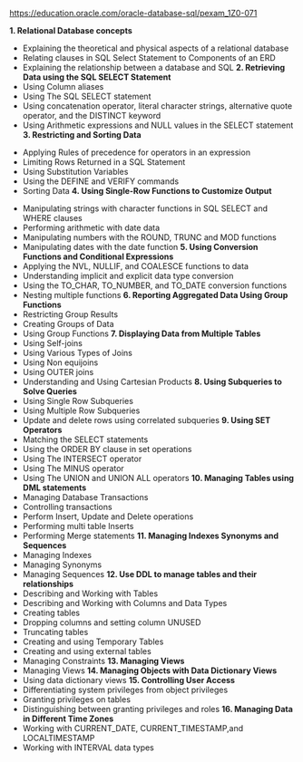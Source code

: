 https://education.oracle.com/oracle-database-sql/pexam_1Z0-071

**1. Relational Database concepts**
 * Explaining the theoretical and physical aspects of a relational database
 * Relating clauses in SQL Select Statement to Components of an ERD
 * Explaining the relationship between a database and SQL
**2. Retrieving Data using the SQL SELECT Statement**
  * Using Column aliases
  * Using The SQL SELECT statement
  * Using concatenation operator, literal character strings, alternative quote operator, and the DISTINCT keyword
  * Using Arithmetic expressions and NULL values in the SELECT statement
**3. Restricting and Sorting Data**
 + Applying Rules of precedence for operators in an expression
 + Limiting Rows Returned in a SQL Statement
 + Using Substitution Variables
 + Using the DEFINE and VERIFY commands
 + Sorting Data
**4. Using Single-Row Functions to Customize Output**
  * Manipulating strings with character functions in SQL SELECT and WHERE clauses
  * Performing arithmetic with date data
  * Manipulating numbers with the ROUND, TRUNC and MOD functions
 * Manipulating dates with the date function
**5. Using Conversion Functions and Conditional Expressions**
  * Applying the NVL, NULLIF, and COALESCE functions to data
  * Understanding implicit and explicit data type conversion
  * Using the TO_CHAR, TO_NUMBER, and TO_DATE conversion functions
  * Nesting multiple functions
**6. Reporting Aggregated Data Using Group Functions**
  * Restricting Group Results
  * Creating Groups of Data
  * Using Group Functions
**7. Displaying Data from Multiple Tables**
  * Using Self-joins
  * Using Various Types of Joins
  * Using Non equijoins
  * Using OUTER joins
  * Understanding and Using Cartesian Products
**8. Using Subqueries to Solve Queries**
  * Using Single Row Subqueries
  * Using Multiple Row Subqueries
  * Update and delete rows using correlated subqueries
**9. Using SET Operators**
  * Matching the SELECT statements
  * Using the ORDER BY clause in set operations
  * Using The INTERSECT operator
  * Using The MINUS operator
  * Using The UNION and UNION ALL operators
**10. Managing Tables using DML statements**
  * Managing Database Transactions
  * Controlling transactions
  * Perform Insert, Update and Delete operations
  * Performing multi table Inserts
  * Performing Merge statements
**11. Managing Indexes Synonyms and Sequences**
  * Managing Indexes
  * Managing Synonyms
  * Managing Sequences
**12. Use DDL to manage tables and their relationships**
  * Describing and Working with Tables
  * Describing and Working with Columns and Data Types
  * Creating tables
  * Dropping columns and setting column UNUSED
  * Truncating tables
  * Creating and using Temporary Tables
  * Creating and using external tables
  * Managing Constraints
**13. Managing Views**
  * Managing Views
**14. Managing Objects with Data Dictionary Views**
  * Using data dictionary views
**15. Controlling User Access**
  * Differentiating system privileges from object privileges
  * Granting privileges on tables
  * Distinguishing between granting privileges and roles
**16. Managing Data in Different Time Zones**
  * Working with CURRENT_DATE, CURRENT_TIMESTAMP,and LOCALTIMESTAMP
  * Working with INTERVAL data types
 
